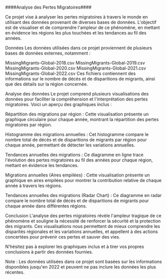 ####Analyse des Pertes Migratoires####

Ce projet vise à analyser les pertes migratoires à travers le monde en utilisant des données provenant de diverses bases de données. L'objectif est de visualiser et de comprendre l'ampleur de ce phénomène, en mettant en évidence les régions les plus touchées et les tendances au fil des années.

Données
Les données utilisées dans ce projet proviennent de plusieurs bases de données externes, notamment :

MissingMigrants-Global-2018.csv
MissingMigrants-Global-2019.csv
MissingMigrants-Global-2020.csv
MissingMigrants-Global-2021.csv
MissingMigrants-Global-2022.csv
Ces fichiers contiennent des informations sur le nombre de décès et de disparitions de migrants, ainsi que des détails sur la région concernée.

Analyse des données
Le projet comprend plusieurs visualisations des données pour faciliter la compréhension et l'interprétation des pertes migratoires. Voici un aperçu des graphiques inclus :

Répartition des migrations par région : Cette visualisation présente un graphique circulaire pour chaque année, montrant la répartition des pertes migratoires par région.

Histogramme des migrations annuelles : Cet histogramme compare le nombre total de décès et de disparitions de migrants par région pour chaque année, permettant de détecter les variations annuelles.

Tendances annuelles des migrations : Ce diagramme en ligne trace l'évolution des pertes migratoires au fil des années pour chaque région, mettant en évidence les tendances.

Migrations annuelles (Aires empilées) : Cette visualisation présente un graphique en aires empilées pour montrer la contribution relative de chaque année à travers les régions.

Tendances annuelles des migrations (Radar Chart) : Ce diagramme en radar compare le nombre total de décès et de disparitions de migrants pour chaque année dans différentes régions.

Conclusion
L'analyse des pertes migratoires révèle l'ampleur tragique de ce phénomène et souligne la nécessité de renforcer la sécurité et la protection des migrants. Ces visualisations nous permettent de mieux comprendre les disparités régionales et les variations annuelles, et appellent à des actions concertées pour prévenir ces pertes et sauver des vies.

N'hésitez pas à explorer les graphiques inclus et à tirer vos propres conclusions à partir des données fournies.

Note : Les données utilisées dans ce projet sont basées sur les informations disponibles jusqu'en 2022 et peuvent ne pas inclure les données les plus récentes.
